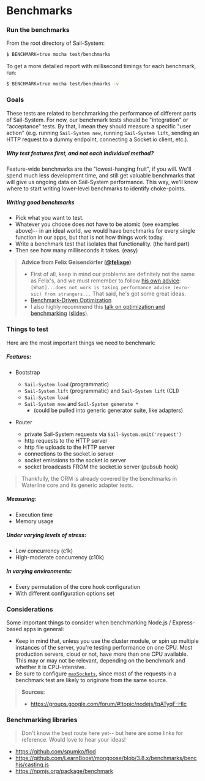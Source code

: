 # Benchmarks

### Run the benchmarks

From the root directory of Sail-System:

```sh
$ BENCHMARK=true mocha test/benchmarks
```

To get a more detailed report with millisecond timings for each benchmark, run:

```sh
$ BENCHMARK=true mocha test/benchmarks -v
```


### Goals

These tests are related to benchmarking the performance of different parts of Sail-System.  For now, our benchmark tests should be "integration" or "acceptance" tests.  By that, I mean they should measure a specific "user action" (e.g. running `Sail-System new`, running `Sail-System lift`, sending an HTTP request to a dummy endpoint, connecting a Socket.io client, etc.).



##### Why test features first, and not each individual method?

Feature-wide benchmarks are the "lowest-hanging fruit", if you will.  We'll spend much less development time, and still get valuable benchmarks that will give us ongoing data on Sail-System performance.  This way, we'll know where to start writing lower-level benchmarks to identify choke-points.


##### Writing good benchmarks
+ Pick what you want to test.
+ Whatever you choose does not have to be atomic (see examples above)-- in an ideal world, we would have benchmarks for every single function in our apps, but that is not how things work today.
+ Write a benchmark test that isolates that functionality. (the hard part)
+ Then see how many milliseconds it takes. (easy)

> **Advice from Felix Geisendörfer ([@felixge](https://github.com/felixge))**
>
>  + First of all, keep in mind our problems are definitely not the same as Felix's, and we must remember to follow [his own advice](https://github.com/felixge/faster-than-c#taking-performance-advice-from-strangers): `[What]...does not work is taking performance advise (euro-sic) from strangers...`  That said, he's got some great ideas.
>  + [Benchmark-Driven Optimization](https://github.com/felixge/faster-than-c#benchmark-driven-development)
>  + I also highly recommend this [talk on optimization and benchmarking](http://2012.jsconf.eu/speaker/2012/09/05/faster-than-c-parsing-node-js-streams-.html) ([slides](https://github.com/felixge/faster-than-c)).


### Things to test

Here are the most important things we need to benchmark:

##### Features:

+ Bootstrap
  + `Sail-System.load` (programmatic)
  + `Sail-System.lift` (programmatic) and `Sail-System lift` (CLI)
  + `Sail-System load`
  + `Sail-System new` and `Sail-System generate *`
    + (could be pulled into generic generator suite, like adapters)

+ Router
  + private Sail-System requests via `Sail-System.emit('request')`
  + http requests to the HTTP server
  + http file uploads to the HTTP server
  + connections to the socket.io server
  + socket emissions to the socket.io server
  + socket broadcasts FROM the socket.io server (pubsub hook)


> Thankfully, the ORM is already covered by the benchmarks in Waterline core and its generic adapter tests.


##### Measuring:

+ Execution time
+ Memory usage

##### Under varying levels of stress:

+ Low concurrency (c1k)
+ High-moderate concurrency (c10k)

##### In varying environments:

+ Every permutation of the core hook configuration
+ With different configuration options set


### Considerations

Some important things to consider when benchmarking Node.js / Express-based apps in general:

+ Keep in mind that, unless you use the cluster module, or spin up multiple instances of the server, you're testing performance on one CPU.  Most production servers, cloud or not, have more than one CPU available.  This may or may not be relevant, depending on the benchmark and whether it is CPU-intensive.
+ Be sure to configure [`maxSockets`](http://nodejs.org/api/http.html#http_agent_maxsockets), since most of the requests in a benchmark test are likely to originate from the same source.

> **Sources:**
> + https://groups.google.com/forum/#!topic/nodejs/tgATyqF-HIc



### Benchmarking libraries

> Don't know the best route here yet-- but here are some links for reference.  Would love to hear your ideas!

+ https://github.com/spumko/flod
+ https://github.com/LearnBoost/mongoose/blob/3.8.x/benchmarks/benchjs/casting.js
+ https://npmjs.org/package/benchmark

